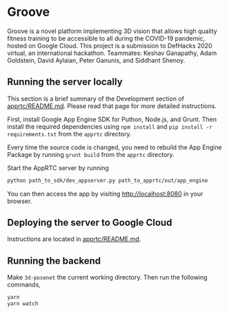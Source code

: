 # Groove

Groove is a novel platform implementing 3D vision that allows high quality fitness training to be accessible to all during the COVID-19 pandemic, hosted on Google Cloud. This project is a submission to DefHacks 2020 virtual, an international hackathon. Teammates: Keshav Ganapathy, Adam Goldstein, David Aylaian, Peter Ganunis, and Siddhant Shenoy.

## Running the server locally

This section is a brief summary of the Development section of [apprtc/README.md](https://github.com/keshavganapathy/Groove/blob/master/apprtc/README.md). Please read that page for more detailed instructions.

First, install Google App Engine SDK for Puthon, Node.js, and Grunt. Then install the required dependencies using `npm install` and `pip install -r requirements.txt` from the `apprtc` directory.

Every time the source code is changed, you need to rebuild the App Engine Package by running `grunt build` from the `apprtc` directory.

Start the AppRTC server by running

```sh
python path_to_sdk/dev_appserver.py path_to_apprtc/out/app_engine
```

You can then access the app by visiting [http://localhost:8080](http://localhost:8080) in your browser.

## Deploying the server to Google Cloud

Instructions are located in [apprtc/README.md](https://github.com/keshavganapathy/Groove/blob/master/apprtc/README.md).

## Running the backend

Make `3d-posenet` the current working directory.  Then run the following commands,

```sh
yarn
yarn watch
```
